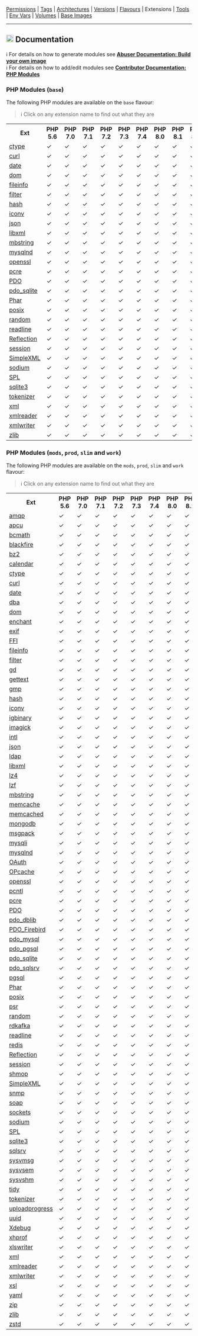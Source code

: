 [Permissions](syncronize-file-permissions.md) |
[Tags](docker-tags.md) |
[Architectures](supported-architectures.md) |
[Versions](php-versions.md) |
[Flavours](flavours.md) |
Extensions |
[Tools](available-tools.md) |
[Env Vars](docker-env-variables.md) |
[Volumes](docker-volumes.md) |
[Base Images](base-images.md)

---

<h2><img name="Documentation" title="Documentation" width="20" src="https://github.com/devilbox/artwork/raw/master/submissions_logo/cytopia/01/png/logo_64_trans.png"> Documentation</h2>


:information_source: For details on how to generate modules see **[Abuser Documentation: Build your own image](../doc/abuser/README.md)**<br/>
:information_source: For details on how to add/edit modules see **[Contributor Documentation: PHP Modules](../php_modules/README.md)**


### PHP Modules (`base`)

The following PHP modules are available on the `base` flavour:

> :information_source: Click on any extension name to find out what they are

<table>
 <tr>
   <th>Ext</th>
   <th>PHP 5.6</th>
   <th>PHP 7.0</th>
   <th>PHP 7.1</th>
   <th>PHP 7.2</th>
   <th>PHP 7.3</th>
   <th>PHP 7.4</th>
   <th>PHP 8.0</th>
   <th>PHP 8.1</th>
   <th>PHP 8.2</th>
   <th>PHP 8.3</th>
   <th>PHP 8.4</th>
 </tr>
 <tr>
  <td><a href="../php_modules/ctype">ctype</a></td>
  <td class="ext_base_ctype_5.6">✓</td>
  <td class="ext_base_ctype_7.0">✓</td>
  <td class="ext_base_ctype_7.1">✓</td>
  <td class="ext_base_ctype_7.2">✓</td>
  <td class="ext_base_ctype_7.3">✓</td>
  <td class="ext_base_ctype_7.4">✓</td>
  <td class="ext_base_ctype_8.0">✓</td>
  <td class="ext_base_ctype_8.1">✓</td>
  <td class="ext_base_ctype_8.2">✓</td>
  <td class="ext_base_ctype_8.3">✓</td>
  <td class="ext_base_ctype_8.4">✓</td>
 </tr>
 <tr>
  <td><a href="../php_modules/curl">curl</a></td>
  <td class="ext_base_curl_5.6">✓</td>
  <td class="ext_base_curl_7.0">✓</td>
  <td class="ext_base_curl_7.1">✓</td>
  <td class="ext_base_curl_7.2">✓</td>
  <td class="ext_base_curl_7.3">✓</td>
  <td class="ext_base_curl_7.4">✓</td>
  <td class="ext_base_curl_8.0">✓</td>
  <td class="ext_base_curl_8.1">✓</td>
  <td class="ext_base_curl_8.2">✓</td>
  <td class="ext_base_curl_8.3">✓</td>
  <td class="ext_base_curl_8.4">✓</td>
 </tr>
 <tr>
  <td><a href="../php_modules/date">date</a></td>
  <td class="ext_base_date_5.6">✓</td>
  <td class="ext_base_date_7.0">✓</td>
  <td class="ext_base_date_7.1">✓</td>
  <td class="ext_base_date_7.2">✓</td>
  <td class="ext_base_date_7.3">✓</td>
  <td class="ext_base_date_7.4">✓</td>
  <td class="ext_base_date_8.0">✓</td>
  <td class="ext_base_date_8.1">✓</td>
  <td class="ext_base_date_8.2">✓</td>
  <td class="ext_base_date_8.3">✓</td>
  <td class="ext_base_date_8.4">✓</td>
 </tr>
 <tr>
  <td><a href="../php_modules/dom">dom</a></td>
  <td class="ext_base_dom_5.6">✓</td>
  <td class="ext_base_dom_7.0">✓</td>
  <td class="ext_base_dom_7.1">✓</td>
  <td class="ext_base_dom_7.2">✓</td>
  <td class="ext_base_dom_7.3">✓</td>
  <td class="ext_base_dom_7.4">✓</td>
  <td class="ext_base_dom_8.0">✓</td>
  <td class="ext_base_dom_8.1">✓</td>
  <td class="ext_base_dom_8.2">✓</td>
  <td class="ext_base_dom_8.3">✓</td>
  <td class="ext_base_dom_8.4">✓</td>
 </tr>
 <tr>
  <td><a href="../php_modules/fileinfo">fileinfo</a></td>
  <td class="ext_base_fileinfo_5.6">✓</td>
  <td class="ext_base_fileinfo_7.0">✓</td>
  <td class="ext_base_fileinfo_7.1">✓</td>
  <td class="ext_base_fileinfo_7.2">✓</td>
  <td class="ext_base_fileinfo_7.3">✓</td>
  <td class="ext_base_fileinfo_7.4">✓</td>
  <td class="ext_base_fileinfo_8.0">✓</td>
  <td class="ext_base_fileinfo_8.1">✓</td>
  <td class="ext_base_fileinfo_8.2">✓</td>
  <td class="ext_base_fileinfo_8.3">✓</td>
  <td class="ext_base_fileinfo_8.4">✓</td>
 </tr>
 <tr>
  <td><a href="../php_modules/filter">filter</a></td>
  <td class="ext_base_filter_5.6">✓</td>
  <td class="ext_base_filter_7.0">✓</td>
  <td class="ext_base_filter_7.1">✓</td>
  <td class="ext_base_filter_7.2">✓</td>
  <td class="ext_base_filter_7.3">✓</td>
  <td class="ext_base_filter_7.4">✓</td>
  <td class="ext_base_filter_8.0">✓</td>
  <td class="ext_base_filter_8.1">✓</td>
  <td class="ext_base_filter_8.2">✓</td>
  <td class="ext_base_filter_8.3">✓</td>
  <td class="ext_base_filter_8.4">✓</td>
 </tr>
 <tr>
  <td><a href="../php_modules/hash">hash</a></td>
  <td class="ext_base_hash_5.6">✓</td>
  <td class="ext_base_hash_7.0">✓</td>
  <td class="ext_base_hash_7.1">✓</td>
  <td class="ext_base_hash_7.2">✓</td>
  <td class="ext_base_hash_7.3">✓</td>
  <td class="ext_base_hash_7.4">✓</td>
  <td class="ext_base_hash_8.0">✓</td>
  <td class="ext_base_hash_8.1">✓</td>
  <td class="ext_base_hash_8.2">✓</td>
  <td class="ext_base_hash_8.3">✓</td>
  <td class="ext_base_hash_8.4">✓</td>
 </tr>
 <tr>
  <td><a href="../php_modules/iconv">iconv</a></td>
  <td class="ext_base_iconv_5.6">✓</td>
  <td class="ext_base_iconv_7.0">✓</td>
  <td class="ext_base_iconv_7.1">✓</td>
  <td class="ext_base_iconv_7.2">✓</td>
  <td class="ext_base_iconv_7.3">✓</td>
  <td class="ext_base_iconv_7.4">✓</td>
  <td class="ext_base_iconv_8.0">✓</td>
  <td class="ext_base_iconv_8.1">✓</td>
  <td class="ext_base_iconv_8.2">✓</td>
  <td class="ext_base_iconv_8.3">✓</td>
  <td class="ext_base_iconv_8.4">✓</td>
 </tr>
 <tr>
  <td><a href="../php_modules/json">json</a></td>
  <td class="ext_base_json_5.6">✓</td>
  <td class="ext_base_json_7.0">✓</td>
  <td class="ext_base_json_7.1">✓</td>
  <td class="ext_base_json_7.2">✓</td>
  <td class="ext_base_json_7.3">✓</td>
  <td class="ext_base_json_7.4">✓</td>
  <td class="ext_base_json_8.0">✓</td>
  <td class="ext_base_json_8.1">✓</td>
  <td class="ext_base_json_8.2">✓</td>
  <td class="ext_base_json_8.3">✓</td>
  <td class="ext_base_json_8.4">✓</td>
 </tr>
 <tr>
  <td><a href="../php_modules/libxml">libxml</a></td>
  <td class="ext_base_libxml_5.6">✓</td>
  <td class="ext_base_libxml_7.0">✓</td>
  <td class="ext_base_libxml_7.1">✓</td>
  <td class="ext_base_libxml_7.2">✓</td>
  <td class="ext_base_libxml_7.3">✓</td>
  <td class="ext_base_libxml_7.4">✓</td>
  <td class="ext_base_libxml_8.0">✓</td>
  <td class="ext_base_libxml_8.1">✓</td>
  <td class="ext_base_libxml_8.2">✓</td>
  <td class="ext_base_libxml_8.3">✓</td>
  <td class="ext_base_libxml_8.4">✓</td>
 </tr>
 <tr>
  <td><a href="../php_modules/mbstring">mbstring</a></td>
  <td class="ext_base_mbstring_5.6">✓</td>
  <td class="ext_base_mbstring_7.0">✓</td>
  <td class="ext_base_mbstring_7.1">✓</td>
  <td class="ext_base_mbstring_7.2">✓</td>
  <td class="ext_base_mbstring_7.3">✓</td>
  <td class="ext_base_mbstring_7.4">✓</td>
  <td class="ext_base_mbstring_8.0">✓</td>
  <td class="ext_base_mbstring_8.1">✓</td>
  <td class="ext_base_mbstring_8.2">✓</td>
  <td class="ext_base_mbstring_8.3">✓</td>
  <td class="ext_base_mbstring_8.4">✓</td>
 </tr>
 <tr>
  <td><a href="../php_modules/mysqlnd">mysqlnd</a></td>
  <td class="ext_base_mysqlnd_5.6">✓</td>
  <td class="ext_base_mysqlnd_7.0">✓</td>
  <td class="ext_base_mysqlnd_7.1">✓</td>
  <td class="ext_base_mysqlnd_7.2">✓</td>
  <td class="ext_base_mysqlnd_7.3">✓</td>
  <td class="ext_base_mysqlnd_7.4">✓</td>
  <td class="ext_base_mysqlnd_8.0">✓</td>
  <td class="ext_base_mysqlnd_8.1">✓</td>
  <td class="ext_base_mysqlnd_8.2">✓</td>
  <td class="ext_base_mysqlnd_8.3">✓</td>
  <td class="ext_base_mysqlnd_8.4">✓</td>
 </tr>
 <tr>
  <td><a href="../php_modules/openssl">openssl</a></td>
  <td class="ext_base_openssl_5.6">✓</td>
  <td class="ext_base_openssl_7.0">✓</td>
  <td class="ext_base_openssl_7.1">✓</td>
  <td class="ext_base_openssl_7.2">✓</td>
  <td class="ext_base_openssl_7.3">✓</td>
  <td class="ext_base_openssl_7.4">✓</td>
  <td class="ext_base_openssl_8.0">✓</td>
  <td class="ext_base_openssl_8.1">✓</td>
  <td class="ext_base_openssl_8.2">✓</td>
  <td class="ext_base_openssl_8.3">✓</td>
  <td class="ext_base_openssl_8.4">✓</td>
 </tr>
 <tr>
  <td><a href="../php_modules/pcre">pcre</a></td>
  <td class="ext_base_pcre_5.6">✓</td>
  <td class="ext_base_pcre_7.0">✓</td>
  <td class="ext_base_pcre_7.1">✓</td>
  <td class="ext_base_pcre_7.2">✓</td>
  <td class="ext_base_pcre_7.3">✓</td>
  <td class="ext_base_pcre_7.4">✓</td>
  <td class="ext_base_pcre_8.0">✓</td>
  <td class="ext_base_pcre_8.1">✓</td>
  <td class="ext_base_pcre_8.2">✓</td>
  <td class="ext_base_pcre_8.3">✓</td>
  <td class="ext_base_pcre_8.4">✓</td>
 </tr>
 <tr>
  <td><a href="../php_modules/pdo">PDO</a></td>
  <td class="ext_base_pdo_5.6">✓</td>
  <td class="ext_base_pdo_7.0">✓</td>
  <td class="ext_base_pdo_7.1">✓</td>
  <td class="ext_base_pdo_7.2">✓</td>
  <td class="ext_base_pdo_7.3">✓</td>
  <td class="ext_base_pdo_7.4">✓</td>
  <td class="ext_base_pdo_8.0">✓</td>
  <td class="ext_base_pdo_8.1">✓</td>
  <td class="ext_base_pdo_8.2">✓</td>
  <td class="ext_base_pdo_8.3">✓</td>
  <td class="ext_base_pdo_8.4">✓</td>
 </tr>
 <tr>
  <td><a href="../php_modules/pdo_sqlite">pdo_sqlite</a></td>
  <td class="ext_base_pdo_sqlite_5.6">✓</td>
  <td class="ext_base_pdo_sqlite_7.0">✓</td>
  <td class="ext_base_pdo_sqlite_7.1">✓</td>
  <td class="ext_base_pdo_sqlite_7.2">✓</td>
  <td class="ext_base_pdo_sqlite_7.3">✓</td>
  <td class="ext_base_pdo_sqlite_7.4">✓</td>
  <td class="ext_base_pdo_sqlite_8.0">✓</td>
  <td class="ext_base_pdo_sqlite_8.1">✓</td>
  <td class="ext_base_pdo_sqlite_8.2">✓</td>
  <td class="ext_base_pdo_sqlite_8.3">✓</td>
  <td class="ext_base_pdo_sqlite_8.4">✓</td>
 </tr>
 <tr>
  <td><a href="../php_modules/phar">Phar</a></td>
  <td class="ext_base_phar_5.6">✓</td>
  <td class="ext_base_phar_7.0">✓</td>
  <td class="ext_base_phar_7.1">✓</td>
  <td class="ext_base_phar_7.2">✓</td>
  <td class="ext_base_phar_7.3">✓</td>
  <td class="ext_base_phar_7.4">✓</td>
  <td class="ext_base_phar_8.0">✓</td>
  <td class="ext_base_phar_8.1">✓</td>
  <td class="ext_base_phar_8.2">✓</td>
  <td class="ext_base_phar_8.3">✓</td>
  <td class="ext_base_phar_8.4">✓</td>
 </tr>
 <tr>
  <td><a href="../php_modules/posix">posix</a></td>
  <td class="ext_base_posix_5.6">✓</td>
  <td class="ext_base_posix_7.0">✓</td>
  <td class="ext_base_posix_7.1">✓</td>
  <td class="ext_base_posix_7.2">✓</td>
  <td class="ext_base_posix_7.3">✓</td>
  <td class="ext_base_posix_7.4">✓</td>
  <td class="ext_base_posix_8.0">✓</td>
  <td class="ext_base_posix_8.1">✓</td>
  <td class="ext_base_posix_8.2">✓</td>
  <td class="ext_base_posix_8.3">✓</td>
  <td class="ext_base_posix_8.4">✓</td>
 </tr>
 <tr>
  <td><a href="../php_modules/random">random</a></td>
  <td class="ext_base_random_5.6">✓</td>
  <td class="ext_base_random_7.0">✓</td>
  <td class="ext_base_random_7.1">✓</td>
  <td class="ext_base_random_7.2">✓</td>
  <td class="ext_base_random_7.3">✓</td>
  <td class="ext_base_random_7.4">✓</td>
  <td class="ext_base_random_8.0">✓</td>
  <td class="ext_base_random_8.1">✓</td>
  <td class="ext_base_random_8.2">✓</td>
  <td class="ext_base_random_8.3">✓</td>
  <td class="ext_base_random_8.4">✓</td>
 </tr>
 <tr>
  <td><a href="../php_modules/readline">readline</a></td>
  <td class="ext_base_readline_5.6">✓</td>
  <td class="ext_base_readline_7.0">✓</td>
  <td class="ext_base_readline_7.1">✓</td>
  <td class="ext_base_readline_7.2">✓</td>
  <td class="ext_base_readline_7.3">✓</td>
  <td class="ext_base_readline_7.4">✓</td>
  <td class="ext_base_readline_8.0">✓</td>
  <td class="ext_base_readline_8.1">✓</td>
  <td class="ext_base_readline_8.2">✓</td>
  <td class="ext_base_readline_8.3">✓</td>
  <td class="ext_base_readline_8.4">✓</td>
 </tr>
 <tr>
  <td><a href="../php_modules/reflection">Reflection</a></td>
  <td class="ext_base_reflection_5.6">✓</td>
  <td class="ext_base_reflection_7.0">✓</td>
  <td class="ext_base_reflection_7.1">✓</td>
  <td class="ext_base_reflection_7.2">✓</td>
  <td class="ext_base_reflection_7.3">✓</td>
  <td class="ext_base_reflection_7.4">✓</td>
  <td class="ext_base_reflection_8.0">✓</td>
  <td class="ext_base_reflection_8.1">✓</td>
  <td class="ext_base_reflection_8.2">✓</td>
  <td class="ext_base_reflection_8.3">✓</td>
  <td class="ext_base_reflection_8.4">✓</td>
 </tr>
 <tr>
  <td><a href="../php_modules/session">session</a></td>
  <td class="ext_base_session_5.6">✓</td>
  <td class="ext_base_session_7.0">✓</td>
  <td class="ext_base_session_7.1">✓</td>
  <td class="ext_base_session_7.2">✓</td>
  <td class="ext_base_session_7.3">✓</td>
  <td class="ext_base_session_7.4">✓</td>
  <td class="ext_base_session_8.0">✓</td>
  <td class="ext_base_session_8.1">✓</td>
  <td class="ext_base_session_8.2">✓</td>
  <td class="ext_base_session_8.3">✓</td>
  <td class="ext_base_session_8.4">✓</td>
 </tr>
 <tr>
  <td><a href="../php_modules/simplexml">SimpleXML</a></td>
  <td class="ext_base_simplexml_5.6">✓</td>
  <td class="ext_base_simplexml_7.0">✓</td>
  <td class="ext_base_simplexml_7.1">✓</td>
  <td class="ext_base_simplexml_7.2">✓</td>
  <td class="ext_base_simplexml_7.3">✓</td>
  <td class="ext_base_simplexml_7.4">✓</td>
  <td class="ext_base_simplexml_8.0">✓</td>
  <td class="ext_base_simplexml_8.1">✓</td>
  <td class="ext_base_simplexml_8.2">✓</td>
  <td class="ext_base_simplexml_8.3">✓</td>
  <td class="ext_base_simplexml_8.4">✓</td>
 </tr>
 <tr>
  <td><a href="../php_modules/sodium">sodium</a></td>
  <td class="ext_base_sodium_5.6">✓</td>
  <td class="ext_base_sodium_7.0">✓</td>
  <td class="ext_base_sodium_7.1">✓</td>
  <td class="ext_base_sodium_7.2">✓</td>
  <td class="ext_base_sodium_7.3">✓</td>
  <td class="ext_base_sodium_7.4">✓</td>
  <td class="ext_base_sodium_8.0">✓</td>
  <td class="ext_base_sodium_8.1">✓</td>
  <td class="ext_base_sodium_8.2">✓</td>
  <td class="ext_base_sodium_8.3">✓</td>
  <td class="ext_base_sodium_8.4">✓</td>
 </tr>
 <tr>
  <td><a href="../php_modules/spl">SPL</a></td>
  <td class="ext_base_spl_5.6">✓</td>
  <td class="ext_base_spl_7.0">✓</td>
  <td class="ext_base_spl_7.1">✓</td>
  <td class="ext_base_spl_7.2">✓</td>
  <td class="ext_base_spl_7.3">✓</td>
  <td class="ext_base_spl_7.4">✓</td>
  <td class="ext_base_spl_8.0">✓</td>
  <td class="ext_base_spl_8.1">✓</td>
  <td class="ext_base_spl_8.2">✓</td>
  <td class="ext_base_spl_8.3">✓</td>
  <td class="ext_base_spl_8.4">✓</td>
 </tr>
 <tr>
  <td><a href="../php_modules/sqlite3">sqlite3</a></td>
  <td class="ext_base_sqlite3_5.6">✓</td>
  <td class="ext_base_sqlite3_7.0">✓</td>
  <td class="ext_base_sqlite3_7.1">✓</td>
  <td class="ext_base_sqlite3_7.2">✓</td>
  <td class="ext_base_sqlite3_7.3">✓</td>
  <td class="ext_base_sqlite3_7.4">✓</td>
  <td class="ext_base_sqlite3_8.0">✓</td>
  <td class="ext_base_sqlite3_8.1">✓</td>
  <td class="ext_base_sqlite3_8.2">✓</td>
  <td class="ext_base_sqlite3_8.3">✓</td>
  <td class="ext_base_sqlite3_8.4">✓</td>
 </tr>
 <tr>
  <td><a href="../php_modules/tokenizer">tokenizer</a></td>
  <td class="ext_base_tokenizer_5.6">✓</td>
  <td class="ext_base_tokenizer_7.0">✓</td>
  <td class="ext_base_tokenizer_7.1">✓</td>
  <td class="ext_base_tokenizer_7.2">✓</td>
  <td class="ext_base_tokenizer_7.3">✓</td>
  <td class="ext_base_tokenizer_7.4">✓</td>
  <td class="ext_base_tokenizer_8.0">✓</td>
  <td class="ext_base_tokenizer_8.1">✓</td>
  <td class="ext_base_tokenizer_8.2">✓</td>
  <td class="ext_base_tokenizer_8.3">✓</td>
  <td class="ext_base_tokenizer_8.4">✓</td>
 </tr>
 <tr>
  <td><a href="../php_modules/xml">xml</a></td>
  <td class="ext_base_xml_5.6">✓</td>
  <td class="ext_base_xml_7.0">✓</td>
  <td class="ext_base_xml_7.1">✓</td>
  <td class="ext_base_xml_7.2">✓</td>
  <td class="ext_base_xml_7.3">✓</td>
  <td class="ext_base_xml_7.4">✓</td>
  <td class="ext_base_xml_8.0">✓</td>
  <td class="ext_base_xml_8.1">✓</td>
  <td class="ext_base_xml_8.2">✓</td>
  <td class="ext_base_xml_8.3">✓</td>
  <td class="ext_base_xml_8.4">✓</td>
 </tr>
 <tr>
  <td><a href="../php_modules/xmlreader">xmlreader</a></td>
  <td class="ext_base_xmlreader_5.6">✓</td>
  <td class="ext_base_xmlreader_7.0">✓</td>
  <td class="ext_base_xmlreader_7.1">✓</td>
  <td class="ext_base_xmlreader_7.2">✓</td>
  <td class="ext_base_xmlreader_7.3">✓</td>
  <td class="ext_base_xmlreader_7.4">✓</td>
  <td class="ext_base_xmlreader_8.0">✓</td>
  <td class="ext_base_xmlreader_8.1">✓</td>
  <td class="ext_base_xmlreader_8.2">✓</td>
  <td class="ext_base_xmlreader_8.3">✓</td>
  <td class="ext_base_xmlreader_8.4">✓</td>
 </tr>
 <tr>
  <td><a href="../php_modules/xmlwriter">xmlwriter</a></td>
  <td class="ext_base_xmlwriter_5.6">✓</td>
  <td class="ext_base_xmlwriter_7.0">✓</td>
  <td class="ext_base_xmlwriter_7.1">✓</td>
  <td class="ext_base_xmlwriter_7.2">✓</td>
  <td class="ext_base_xmlwriter_7.3">✓</td>
  <td class="ext_base_xmlwriter_7.4">✓</td>
  <td class="ext_base_xmlwriter_8.0">✓</td>
  <td class="ext_base_xmlwriter_8.1">✓</td>
  <td class="ext_base_xmlwriter_8.2">✓</td>
  <td class="ext_base_xmlwriter_8.3">✓</td>
  <td class="ext_base_xmlwriter_8.4">✓</td>
 </tr>
 <tr>
  <td><a href="../php_modules/zlib">zlib</a></td>
  <td class="ext_base_zlib_5.6">✓</td>
  <td class="ext_base_zlib_7.0">✓</td>
  <td class="ext_base_zlib_7.1">✓</td>
  <td class="ext_base_zlib_7.2">✓</td>
  <td class="ext_base_zlib_7.3">✓</td>
  <td class="ext_base_zlib_7.4">✓</td>
  <td class="ext_base_zlib_8.0">✓</td>
  <td class="ext_base_zlib_8.1">✓</td>
  <td class="ext_base_zlib_8.2">✓</td>
  <td class="ext_base_zlib_8.3">✓</td>
  <td class="ext_base_zlib_8.4">✓</td>
 </tr>
</table>




### PHP Modules (`mods`, `prod`, `slim` and `work`)

The following PHP modules are available on the `mods`, `prod`, `slim` and `work` flavour:

> :information_source: Click on any extension name to find out what they are

<table>
 <tr>
   <th>Ext</th>
   <th>PHP 5.6</th>
   <th>PHP 7.0</th>
   <th>PHP 7.1</th>
   <th>PHP 7.2</th>
   <th>PHP 7.3</th>
   <th>PHP 7.4</th>
   <th>PHP 8.0</th>
   <th>PHP 8.1</th>
   <th>PHP 8.2</th>
   <th>PHP 8.3</th>
   <th>PHP 8.4</th>
 </tr>
 <tr>
  <td><a href="../php_modules/amqp">amqp</a></td>
  <td class="ext_mods_amqp_5.6">✓</td>
  <td class="ext_mods_amqp_7.0">✓</td>
  <td class="ext_mods_amqp_7.1">✓</td>
  <td class="ext_mods_amqp_7.2">✓</td>
  <td class="ext_mods_amqp_7.3">✓</td>
  <td class="ext_mods_amqp_7.4">✓</td>
  <td class="ext_mods_amqp_8.0">✓</td>
  <td class="ext_mods_amqp_8.1">✓</td>
  <td class="ext_mods_amqp_8.2">✓</td>
  <td class="ext_mods_amqp_8.3">✓</td>
  <td class="ext_mods_amqp_8.4">✓</td>
 </tr>
 <tr>
  <td><a href="../php_modules/apcu">apcu</a></td>
  <td class="ext_mods_apcu_5.6">✓</td>
  <td class="ext_mods_apcu_7.0">✓</td>
  <td class="ext_mods_apcu_7.1">✓</td>
  <td class="ext_mods_apcu_7.2">✓</td>
  <td class="ext_mods_apcu_7.3">✓</td>
  <td class="ext_mods_apcu_7.4">✓</td>
  <td class="ext_mods_apcu_8.0">✓</td>
  <td class="ext_mods_apcu_8.1">✓</td>
  <td class="ext_mods_apcu_8.2">✓</td>
  <td class="ext_mods_apcu_8.3">✓</td>
  <td class="ext_mods_apcu_8.4">✓</td>
 </tr>
 <tr>
  <td><a href="../php_modules/bcmath">bcmath</a></td>
  <td class="ext_mods_bcmath_5.6">✓</td>
  <td class="ext_mods_bcmath_7.0">✓</td>
  <td class="ext_mods_bcmath_7.1">✓</td>
  <td class="ext_mods_bcmath_7.2">✓</td>
  <td class="ext_mods_bcmath_7.3">✓</td>
  <td class="ext_mods_bcmath_7.4">✓</td>
  <td class="ext_mods_bcmath_8.0">✓</td>
  <td class="ext_mods_bcmath_8.1">✓</td>
  <td class="ext_mods_bcmath_8.2">✓</td>
  <td class="ext_mods_bcmath_8.3">✓</td>
  <td class="ext_mods_bcmath_8.4">✓</td>
 </tr>
 <tr>
  <td><a href="../php_modules/blackfire">blackfire</a></td>
  <td class="ext_mods_blackfire_5.6">✓</td>
  <td class="ext_mods_blackfire_7.0">✓</td>
  <td class="ext_mods_blackfire_7.1">✓</td>
  <td class="ext_mods_blackfire_7.2">✓</td>
  <td class="ext_mods_blackfire_7.3">✓</td>
  <td class="ext_mods_blackfire_7.4">✓</td>
  <td class="ext_mods_blackfire_8.0">✓</td>
  <td class="ext_mods_blackfire_8.1">✓</td>
  <td class="ext_mods_blackfire_8.2">✓</td>
  <td class="ext_mods_blackfire_8.3">✓</td>
  <td class="ext_mods_blackfire_8.4">✓</td>
 </tr>
 <tr>
  <td><a href="../php_modules/bz2">bz2</a></td>
  <td class="ext_mods_bz2_5.6">✓</td>
  <td class="ext_mods_bz2_7.0">✓</td>
  <td class="ext_mods_bz2_7.1">✓</td>
  <td class="ext_mods_bz2_7.2">✓</td>
  <td class="ext_mods_bz2_7.3">✓</td>
  <td class="ext_mods_bz2_7.4">✓</td>
  <td class="ext_mods_bz2_8.0">✓</td>
  <td class="ext_mods_bz2_8.1">✓</td>
  <td class="ext_mods_bz2_8.2">✓</td>
  <td class="ext_mods_bz2_8.3">✓</td>
  <td class="ext_mods_bz2_8.4">✓</td>
 </tr>
 <tr>
  <td><a href="../php_modules/calendar">calendar</a></td>
  <td class="ext_mods_calendar_5.6">✓</td>
  <td class="ext_mods_calendar_7.0">✓</td>
  <td class="ext_mods_calendar_7.1">✓</td>
  <td class="ext_mods_calendar_7.2">✓</td>
  <td class="ext_mods_calendar_7.3">✓</td>
  <td class="ext_mods_calendar_7.4">✓</td>
  <td class="ext_mods_calendar_8.0">✓</td>
  <td class="ext_mods_calendar_8.1">✓</td>
  <td class="ext_mods_calendar_8.2">✓</td>
  <td class="ext_mods_calendar_8.3">✓</td>
  <td class="ext_mods_calendar_8.4">✓</td>
 </tr>
 <tr>
  <td><a href="../php_modules/ctype">ctype</a></td>
  <td class="ext_mods_ctype_5.6">✓</td>
  <td class="ext_mods_ctype_7.0">✓</td>
  <td class="ext_mods_ctype_7.1">✓</td>
  <td class="ext_mods_ctype_7.2">✓</td>
  <td class="ext_mods_ctype_7.3">✓</td>
  <td class="ext_mods_ctype_7.4">✓</td>
  <td class="ext_mods_ctype_8.0">✓</td>
  <td class="ext_mods_ctype_8.1">✓</td>
  <td class="ext_mods_ctype_8.2">✓</td>
  <td class="ext_mods_ctype_8.3">✓</td>
  <td class="ext_mods_ctype_8.4">✓</td>
 </tr>
 <tr>
  <td><a href="../php_modules/curl">curl</a></td>
  <td class="ext_mods_curl_5.6">✓</td>
  <td class="ext_mods_curl_7.0">✓</td>
  <td class="ext_mods_curl_7.1">✓</td>
  <td class="ext_mods_curl_7.2">✓</td>
  <td class="ext_mods_curl_7.3">✓</td>
  <td class="ext_mods_curl_7.4">✓</td>
  <td class="ext_mods_curl_8.0">✓</td>
  <td class="ext_mods_curl_8.1">✓</td>
  <td class="ext_mods_curl_8.2">✓</td>
  <td class="ext_mods_curl_8.3">✓</td>
  <td class="ext_mods_curl_8.4">✓</td>
 </tr>
 <tr>
  <td><a href="../php_modules/date">date</a></td>
  <td class="ext_mods_date_5.6">✓</td>
  <td class="ext_mods_date_7.0">✓</td>
  <td class="ext_mods_date_7.1">✓</td>
  <td class="ext_mods_date_7.2">✓</td>
  <td class="ext_mods_date_7.3">✓</td>
  <td class="ext_mods_date_7.4">✓</td>
  <td class="ext_mods_date_8.0">✓</td>
  <td class="ext_mods_date_8.1">✓</td>
  <td class="ext_mods_date_8.2">✓</td>
  <td class="ext_mods_date_8.3">✓</td>
  <td class="ext_mods_date_8.4">✓</td>
 </tr>
 <tr>
  <td><a href="../php_modules/dba">dba</a></td>
  <td class="ext_mods_dba_5.6">✓</td>
  <td class="ext_mods_dba_7.0">✓</td>
  <td class="ext_mods_dba_7.1">✓</td>
  <td class="ext_mods_dba_7.2">✓</td>
  <td class="ext_mods_dba_7.3">✓</td>
  <td class="ext_mods_dba_7.4">✓</td>
  <td class="ext_mods_dba_8.0">✓</td>
  <td class="ext_mods_dba_8.1">✓</td>
  <td class="ext_mods_dba_8.2">✓</td>
  <td class="ext_mods_dba_8.3">✓</td>
  <td class="ext_mods_dba_8.4">✓</td>
 </tr>
 <tr>
  <td><a href="../php_modules/dom">dom</a></td>
  <td class="ext_mods_dom_5.6">✓</td>
  <td class="ext_mods_dom_7.0">✓</td>
  <td class="ext_mods_dom_7.1">✓</td>
  <td class="ext_mods_dom_7.2">✓</td>
  <td class="ext_mods_dom_7.3">✓</td>
  <td class="ext_mods_dom_7.4">✓</td>
  <td class="ext_mods_dom_8.0">✓</td>
  <td class="ext_mods_dom_8.1">✓</td>
  <td class="ext_mods_dom_8.2">✓</td>
  <td class="ext_mods_dom_8.3">✓</td>
  <td class="ext_mods_dom_8.4">✓</td>
 </tr>
 <tr>
  <td><a href="../php_modules/enchant">enchant</a></td>
  <td class="ext_mods_enchant_5.6">✓</td>
  <td class="ext_mods_enchant_7.0">✓</td>
  <td class="ext_mods_enchant_7.1">✓</td>
  <td class="ext_mods_enchant_7.2">✓</td>
  <td class="ext_mods_enchant_7.3">✓</td>
  <td class="ext_mods_enchant_7.4">✓</td>
  <td class="ext_mods_enchant_8.0">✓</td>
  <td class="ext_mods_enchant_8.1">✓</td>
  <td class="ext_mods_enchant_8.2">✓</td>
  <td class="ext_mods_enchant_8.3">✓</td>
  <td class="ext_mods_enchant_8.4">✓</td>
 </tr>
 <tr>
  <td><a href="../php_modules/exif">exif</a></td>
  <td class="ext_mods_exif_5.6">✓</td>
  <td class="ext_mods_exif_7.0">✓</td>
  <td class="ext_mods_exif_7.1">✓</td>
  <td class="ext_mods_exif_7.2">✓</td>
  <td class="ext_mods_exif_7.3">✓</td>
  <td class="ext_mods_exif_7.4">✓</td>
  <td class="ext_mods_exif_8.0">✓</td>
  <td class="ext_mods_exif_8.1">✓</td>
  <td class="ext_mods_exif_8.2">✓</td>
  <td class="ext_mods_exif_8.3">✓</td>
  <td class="ext_mods_exif_8.4">✓</td>
 </tr>
 <tr>
  <td><a href="../php_modules/ffi">FFI</a></td>
  <td class="ext_mods_ffi_5.6">✓</td>
  <td class="ext_mods_ffi_7.0">✓</td>
  <td class="ext_mods_ffi_7.1">✓</td>
  <td class="ext_mods_ffi_7.2">✓</td>
  <td class="ext_mods_ffi_7.3">✓</td>
  <td class="ext_mods_ffi_7.4">✓</td>
  <td class="ext_mods_ffi_8.0">✓</td>
  <td class="ext_mods_ffi_8.1">✓</td>
  <td class="ext_mods_ffi_8.2">✓</td>
  <td class="ext_mods_ffi_8.3">✓</td>
  <td class="ext_mods_ffi_8.4">✓</td>
 </tr>
 <tr>
  <td><a href="../php_modules/fileinfo">fileinfo</a></td>
  <td class="ext_mods_fileinfo_5.6">✓</td>
  <td class="ext_mods_fileinfo_7.0">✓</td>
  <td class="ext_mods_fileinfo_7.1">✓</td>
  <td class="ext_mods_fileinfo_7.2">✓</td>
  <td class="ext_mods_fileinfo_7.3">✓</td>
  <td class="ext_mods_fileinfo_7.4">✓</td>
  <td class="ext_mods_fileinfo_8.0">✓</td>
  <td class="ext_mods_fileinfo_8.1">✓</td>
  <td class="ext_mods_fileinfo_8.2">✓</td>
  <td class="ext_mods_fileinfo_8.3">✓</td>
  <td class="ext_mods_fileinfo_8.4">✓</td>
 </tr>
 <tr>
  <td><a href="../php_modules/filter">filter</a></td>
  <td class="ext_mods_filter_5.6">✓</td>
  <td class="ext_mods_filter_7.0">✓</td>
  <td class="ext_mods_filter_7.1">✓</td>
  <td class="ext_mods_filter_7.2">✓</td>
  <td class="ext_mods_filter_7.3">✓</td>
  <td class="ext_mods_filter_7.4">✓</td>
  <td class="ext_mods_filter_8.0">✓</td>
  <td class="ext_mods_filter_8.1">✓</td>
  <td class="ext_mods_filter_8.2">✓</td>
  <td class="ext_mods_filter_8.3">✓</td>
  <td class="ext_mods_filter_8.4">✓</td>
 </tr>
 <tr>
  <td><a href="../php_modules/gd">gd</a></td>
  <td class="ext_mods_gd_5.6">✓</td>
  <td class="ext_mods_gd_7.0">✓</td>
  <td class="ext_mods_gd_7.1">✓</td>
  <td class="ext_mods_gd_7.2">✓</td>
  <td class="ext_mods_gd_7.3">✓</td>
  <td class="ext_mods_gd_7.4">✓</td>
  <td class="ext_mods_gd_8.0">✓</td>
  <td class="ext_mods_gd_8.1">✓</td>
  <td class="ext_mods_gd_8.2">✓</td>
  <td class="ext_mods_gd_8.3">✓</td>
  <td class="ext_mods_gd_8.4">✓</td>
 </tr>
 <tr>
  <td><a href="../php_modules/gettext">gettext</a></td>
  <td class="ext_mods_gettext_5.6">✓</td>
  <td class="ext_mods_gettext_7.0">✓</td>
  <td class="ext_mods_gettext_7.1">✓</td>
  <td class="ext_mods_gettext_7.2">✓</td>
  <td class="ext_mods_gettext_7.3">✓</td>
  <td class="ext_mods_gettext_7.4">✓</td>
  <td class="ext_mods_gettext_8.0">✓</td>
  <td class="ext_mods_gettext_8.1">✓</td>
  <td class="ext_mods_gettext_8.2">✓</td>
  <td class="ext_mods_gettext_8.3">✓</td>
  <td class="ext_mods_gettext_8.4">✓</td>
 </tr>
 <tr>
  <td><a href="../php_modules/gmp">gmp</a></td>
  <td class="ext_mods_gmp_5.6">✓</td>
  <td class="ext_mods_gmp_7.0">✓</td>
  <td class="ext_mods_gmp_7.1">✓</td>
  <td class="ext_mods_gmp_7.2">✓</td>
  <td class="ext_mods_gmp_7.3">✓</td>
  <td class="ext_mods_gmp_7.4">✓</td>
  <td class="ext_mods_gmp_8.0">✓</td>
  <td class="ext_mods_gmp_8.1">✓</td>
  <td class="ext_mods_gmp_8.2">✓</td>
  <td class="ext_mods_gmp_8.3">✓</td>
  <td class="ext_mods_gmp_8.4">✓</td>
 </tr>
 <tr>
  <td><a href="../php_modules/hash">hash</a></td>
  <td class="ext_mods_hash_5.6">✓</td>
  <td class="ext_mods_hash_7.0">✓</td>
  <td class="ext_mods_hash_7.1">✓</td>
  <td class="ext_mods_hash_7.2">✓</td>
  <td class="ext_mods_hash_7.3">✓</td>
  <td class="ext_mods_hash_7.4">✓</td>
  <td class="ext_mods_hash_8.0">✓</td>
  <td class="ext_mods_hash_8.1">✓</td>
  <td class="ext_mods_hash_8.2">✓</td>
  <td class="ext_mods_hash_8.3">✓</td>
  <td class="ext_mods_hash_8.4">✓</td>
 </tr>
 <tr>
  <td><a href="../php_modules/iconv">iconv</a></td>
  <td class="ext_mods_iconv_5.6">✓</td>
  <td class="ext_mods_iconv_7.0">✓</td>
  <td class="ext_mods_iconv_7.1">✓</td>
  <td class="ext_mods_iconv_7.2">✓</td>
  <td class="ext_mods_iconv_7.3">✓</td>
  <td class="ext_mods_iconv_7.4">✓</td>
  <td class="ext_mods_iconv_8.0">✓</td>
  <td class="ext_mods_iconv_8.1">✓</td>
  <td class="ext_mods_iconv_8.2">✓</td>
  <td class="ext_mods_iconv_8.3">✓</td>
  <td class="ext_mods_iconv_8.4">✓</td>
 </tr>
 <tr>
  <td><a href="../php_modules/igbinary">igbinary</a></td>
  <td class="ext_mods_igbinary_5.6">✓</td>
  <td class="ext_mods_igbinary_7.0">✓</td>
  <td class="ext_mods_igbinary_7.1">✓</td>
  <td class="ext_mods_igbinary_7.2">✓</td>
  <td class="ext_mods_igbinary_7.3">✓</td>
  <td class="ext_mods_igbinary_7.4">✓</td>
  <td class="ext_mods_igbinary_8.0">✓</td>
  <td class="ext_mods_igbinary_8.1">✓</td>
  <td class="ext_mods_igbinary_8.2">✓</td>
  <td class="ext_mods_igbinary_8.3">✓</td>
  <td class="ext_mods_igbinary_8.4">✓</td>
 </tr>
 <tr>
  <td><a href="../php_modules/imagick">imagick</a></td>
  <td class="ext_mods_imagick_5.6">✓</td>
  <td class="ext_mods_imagick_7.0">✓</td>
  <td class="ext_mods_imagick_7.1">✓</td>
  <td class="ext_mods_imagick_7.2">✓</td>
  <td class="ext_mods_imagick_7.3">✓</td>
  <td class="ext_mods_imagick_7.4">✓</td>
  <td class="ext_mods_imagick_8.0">✓</td>
  <td class="ext_mods_imagick_8.1">✓</td>
  <td class="ext_mods_imagick_8.2">✓</td>
  <td class="ext_mods_imagick_8.3">✓</td>
  <td class="ext_mods_imagick_8.4">✓</td>
 </tr>
 <tr>
  <td><a href="../php_modules/intl">intl</a></td>
  <td class="ext_mods_intl_5.6">✓</td>
  <td class="ext_mods_intl_7.0">✓</td>
  <td class="ext_mods_intl_7.1">✓</td>
  <td class="ext_mods_intl_7.2">✓</td>
  <td class="ext_mods_intl_7.3">✓</td>
  <td class="ext_mods_intl_7.4">✓</td>
  <td class="ext_mods_intl_8.0">✓</td>
  <td class="ext_mods_intl_8.1">✓</td>
  <td class="ext_mods_intl_8.2">✓</td>
  <td class="ext_mods_intl_8.3">✓</td>
  <td class="ext_mods_intl_8.4">✓</td>
 </tr>
 <tr>
  <td><a href="../php_modules/json">json</a></td>
  <td class="ext_mods_json_5.6">✓</td>
  <td class="ext_mods_json_7.0">✓</td>
  <td class="ext_mods_json_7.1">✓</td>
  <td class="ext_mods_json_7.2">✓</td>
  <td class="ext_mods_json_7.3">✓</td>
  <td class="ext_mods_json_7.4">✓</td>
  <td class="ext_mods_json_8.0">✓</td>
  <td class="ext_mods_json_8.1">✓</td>
  <td class="ext_mods_json_8.2">✓</td>
  <td class="ext_mods_json_8.3">✓</td>
  <td class="ext_mods_json_8.4">✓</td>
 </tr>
 <tr>
  <td><a href="../php_modules/ldap">ldap</a></td>
  <td class="ext_mods_ldap_5.6">✓</td>
  <td class="ext_mods_ldap_7.0">✓</td>
  <td class="ext_mods_ldap_7.1">✓</td>
  <td class="ext_mods_ldap_7.2">✓</td>
  <td class="ext_mods_ldap_7.3">✓</td>
  <td class="ext_mods_ldap_7.4">✓</td>
  <td class="ext_mods_ldap_8.0">✓</td>
  <td class="ext_mods_ldap_8.1">✓</td>
  <td class="ext_mods_ldap_8.2">✓</td>
  <td class="ext_mods_ldap_8.3">✓</td>
  <td class="ext_mods_ldap_8.4">✓</td>
 </tr>
 <tr>
  <td><a href="../php_modules/libxml">libxml</a></td>
  <td class="ext_mods_libxml_5.6">✓</td>
  <td class="ext_mods_libxml_7.0">✓</td>
  <td class="ext_mods_libxml_7.1">✓</td>
  <td class="ext_mods_libxml_7.2">✓</td>
  <td class="ext_mods_libxml_7.3">✓</td>
  <td class="ext_mods_libxml_7.4">✓</td>
  <td class="ext_mods_libxml_8.0">✓</td>
  <td class="ext_mods_libxml_8.1">✓</td>
  <td class="ext_mods_libxml_8.2">✓</td>
  <td class="ext_mods_libxml_8.3">✓</td>
  <td class="ext_mods_libxml_8.4">✓</td>
 </tr>
 <tr>
  <td><a href="../php_modules/lz4">lz4</a></td>
  <td class="ext_mods_lz4_5.6">✓</td>
  <td class="ext_mods_lz4_7.0">✓</td>
  <td class="ext_mods_lz4_7.1">✓</td>
  <td class="ext_mods_lz4_7.2">✓</td>
  <td class="ext_mods_lz4_7.3">✓</td>
  <td class="ext_mods_lz4_7.4">✓</td>
  <td class="ext_mods_lz4_8.0">✓</td>
  <td class="ext_mods_lz4_8.1">✓</td>
  <td class="ext_mods_lz4_8.2">✓</td>
  <td class="ext_mods_lz4_8.3">✓</td>
  <td class="ext_mods_lz4_8.4">✓</td>
 </tr>
 <tr>
  <td><a href="../php_modules/lzf">lzf</a></td>
  <td class="ext_mods_lzf_5.6">✓</td>
  <td class="ext_mods_lzf_7.0">✓</td>
  <td class="ext_mods_lzf_7.1">✓</td>
  <td class="ext_mods_lzf_7.2">✓</td>
  <td class="ext_mods_lzf_7.3">✓</td>
  <td class="ext_mods_lzf_7.4">✓</td>
  <td class="ext_mods_lzf_8.0">✓</td>
  <td class="ext_mods_lzf_8.1">✓</td>
  <td class="ext_mods_lzf_8.2">✓</td>
  <td class="ext_mods_lzf_8.3">✓</td>
  <td class="ext_mods_lzf_8.4">✓</td>
 </tr>
 <tr>
  <td><a href="../php_modules/mbstring">mbstring</a></td>
  <td class="ext_mods_mbstring_5.6">✓</td>
  <td class="ext_mods_mbstring_7.0">✓</td>
  <td class="ext_mods_mbstring_7.1">✓</td>
  <td class="ext_mods_mbstring_7.2">✓</td>
  <td class="ext_mods_mbstring_7.3">✓</td>
  <td class="ext_mods_mbstring_7.4">✓</td>
  <td class="ext_mods_mbstring_8.0">✓</td>
  <td class="ext_mods_mbstring_8.1">✓</td>
  <td class="ext_mods_mbstring_8.2">✓</td>
  <td class="ext_mods_mbstring_8.3">✓</td>
  <td class="ext_mods_mbstring_8.4">✓</td>
 </tr>
 <tr>
  <td><a href="../php_modules/memcache">memcache</a></td>
  <td class="ext_mods_memcache_5.6">✓</td>
  <td class="ext_mods_memcache_7.0">✓</td>
  <td class="ext_mods_memcache_7.1">✓</td>
  <td class="ext_mods_memcache_7.2">✓</td>
  <td class="ext_mods_memcache_7.3">✓</td>
  <td class="ext_mods_memcache_7.4">✓</td>
  <td class="ext_mods_memcache_8.0">✓</td>
  <td class="ext_mods_memcache_8.1">✓</td>
  <td class="ext_mods_memcache_8.2">✓</td>
  <td class="ext_mods_memcache_8.3">✓</td>
  <td class="ext_mods_memcache_8.4">✓</td>
 </tr>
 <tr>
  <td><a href="../php_modules/memcached">memcached</a></td>
  <td class="ext_mods_memcached_5.6">✓</td>
  <td class="ext_mods_memcached_7.0">✓</td>
  <td class="ext_mods_memcached_7.1">✓</td>
  <td class="ext_mods_memcached_7.2">✓</td>
  <td class="ext_mods_memcached_7.3">✓</td>
  <td class="ext_mods_memcached_7.4">✓</td>
  <td class="ext_mods_memcached_8.0">✓</td>
  <td class="ext_mods_memcached_8.1">✓</td>
  <td class="ext_mods_memcached_8.2">✓</td>
  <td class="ext_mods_memcached_8.3">✓</td>
  <td class="ext_mods_memcached_8.4">✓</td>
 </tr>
 <tr>
  <td><a href="../php_modules/mongodb">mongodb</a></td>
  <td class="ext_mods_mongodb_5.6">✓</td>
  <td class="ext_mods_mongodb_7.0">✓</td>
  <td class="ext_mods_mongodb_7.1">✓</td>
  <td class="ext_mods_mongodb_7.2">✓</td>
  <td class="ext_mods_mongodb_7.3">✓</td>
  <td class="ext_mods_mongodb_7.4">✓</td>
  <td class="ext_mods_mongodb_8.0">✓</td>
  <td class="ext_mods_mongodb_8.1">✓</td>
  <td class="ext_mods_mongodb_8.2">✓</td>
  <td class="ext_mods_mongodb_8.3">✓</td>
  <td class="ext_mods_mongodb_8.4">✓</td>
 </tr>
 <tr>
  <td><a href="../php_modules/msgpack">msgpack</a></td>
  <td class="ext_mods_msgpack_5.6">✓</td>
  <td class="ext_mods_msgpack_7.0">✓</td>
  <td class="ext_mods_msgpack_7.1">✓</td>
  <td class="ext_mods_msgpack_7.2">✓</td>
  <td class="ext_mods_msgpack_7.3">✓</td>
  <td class="ext_mods_msgpack_7.4">✓</td>
  <td class="ext_mods_msgpack_8.0">✓</td>
  <td class="ext_mods_msgpack_8.1">✓</td>
  <td class="ext_mods_msgpack_8.2">✓</td>
  <td class="ext_mods_msgpack_8.3">✓</td>
  <td class="ext_mods_msgpack_8.4">✓</td>
 </tr>
 <tr>
  <td><a href="../php_modules/mysqli">mysqli</a></td>
  <td class="ext_mods_mysqli_5.6">✓</td>
  <td class="ext_mods_mysqli_7.0">✓</td>
  <td class="ext_mods_mysqli_7.1">✓</td>
  <td class="ext_mods_mysqli_7.2">✓</td>
  <td class="ext_mods_mysqli_7.3">✓</td>
  <td class="ext_mods_mysqli_7.4">✓</td>
  <td class="ext_mods_mysqli_8.0">✓</td>
  <td class="ext_mods_mysqli_8.1">✓</td>
  <td class="ext_mods_mysqli_8.2">✓</td>
  <td class="ext_mods_mysqli_8.3">✓</td>
  <td class="ext_mods_mysqli_8.4">✓</td>
 </tr>
 <tr>
  <td><a href="../php_modules/mysqlnd">mysqlnd</a></td>
  <td class="ext_mods_mysqlnd_5.6">✓</td>
  <td class="ext_mods_mysqlnd_7.0">✓</td>
  <td class="ext_mods_mysqlnd_7.1">✓</td>
  <td class="ext_mods_mysqlnd_7.2">✓</td>
  <td class="ext_mods_mysqlnd_7.3">✓</td>
  <td class="ext_mods_mysqlnd_7.4">✓</td>
  <td class="ext_mods_mysqlnd_8.0">✓</td>
  <td class="ext_mods_mysqlnd_8.1">✓</td>
  <td class="ext_mods_mysqlnd_8.2">✓</td>
  <td class="ext_mods_mysqlnd_8.3">✓</td>
  <td class="ext_mods_mysqlnd_8.4">✓</td>
 </tr>
 <tr>
  <td><a href="../php_modules/oauth">OAuth</a></td>
  <td class="ext_mods_oauth_5.6">✓</td>
  <td class="ext_mods_oauth_7.0">✓</td>
  <td class="ext_mods_oauth_7.1">✓</td>
  <td class="ext_mods_oauth_7.2">✓</td>
  <td class="ext_mods_oauth_7.3">✓</td>
  <td class="ext_mods_oauth_7.4">✓</td>
  <td class="ext_mods_oauth_8.0">✓</td>
  <td class="ext_mods_oauth_8.1">✓</td>
  <td class="ext_mods_oauth_8.2">✓</td>
  <td class="ext_mods_oauth_8.3">✓</td>
  <td class="ext_mods_oauth_8.4">✓</td>
 </tr>
 <tr>
  <td><a href="../php_modules/opcache">OPcache</a></td>
  <td class="ext_mods_opcache_5.6">✓</td>
  <td class="ext_mods_opcache_7.0">✓</td>
  <td class="ext_mods_opcache_7.1">✓</td>
  <td class="ext_mods_opcache_7.2">✓</td>
  <td class="ext_mods_opcache_7.3">✓</td>
  <td class="ext_mods_opcache_7.4">✓</td>
  <td class="ext_mods_opcache_8.0">✓</td>
  <td class="ext_mods_opcache_8.1">✓</td>
  <td class="ext_mods_opcache_8.2">✓</td>
  <td class="ext_mods_opcache_8.3">✓</td>
  <td class="ext_mods_opcache_8.4">✓</td>
 </tr>
 <tr>
  <td><a href="../php_modules/openssl">openssl</a></td>
  <td class="ext_mods_openssl_5.6">✓</td>
  <td class="ext_mods_openssl_7.0">✓</td>
  <td class="ext_mods_openssl_7.1">✓</td>
  <td class="ext_mods_openssl_7.2">✓</td>
  <td class="ext_mods_openssl_7.3">✓</td>
  <td class="ext_mods_openssl_7.4">✓</td>
  <td class="ext_mods_openssl_8.0">✓</td>
  <td class="ext_mods_openssl_8.1">✓</td>
  <td class="ext_mods_openssl_8.2">✓</td>
  <td class="ext_mods_openssl_8.3">✓</td>
  <td class="ext_mods_openssl_8.4">✓</td>
 </tr>
 <tr>
  <td><a href="../php_modules/pcntl">pcntl</a></td>
  <td class="ext_mods_pcntl_5.6">✓</td>
  <td class="ext_mods_pcntl_7.0">✓</td>
  <td class="ext_mods_pcntl_7.1">✓</td>
  <td class="ext_mods_pcntl_7.2">✓</td>
  <td class="ext_mods_pcntl_7.3">✓</td>
  <td class="ext_mods_pcntl_7.4">✓</td>
  <td class="ext_mods_pcntl_8.0">✓</td>
  <td class="ext_mods_pcntl_8.1">✓</td>
  <td class="ext_mods_pcntl_8.2">✓</td>
  <td class="ext_mods_pcntl_8.3">✓</td>
  <td class="ext_mods_pcntl_8.4">✓</td>
 </tr>
 <tr>
  <td><a href="../php_modules/pcre">pcre</a></td>
  <td class="ext_mods_pcre_5.6">✓</td>
  <td class="ext_mods_pcre_7.0">✓</td>
  <td class="ext_mods_pcre_7.1">✓</td>
  <td class="ext_mods_pcre_7.2">✓</td>
  <td class="ext_mods_pcre_7.3">✓</td>
  <td class="ext_mods_pcre_7.4">✓</td>
  <td class="ext_mods_pcre_8.0">✓</td>
  <td class="ext_mods_pcre_8.1">✓</td>
  <td class="ext_mods_pcre_8.2">✓</td>
  <td class="ext_mods_pcre_8.3">✓</td>
  <td class="ext_mods_pcre_8.4">✓</td>
 </tr>
 <tr>
  <td><a href="../php_modules/pdo">PDO</a></td>
  <td class="ext_mods_pdo_5.6">✓</td>
  <td class="ext_mods_pdo_7.0">✓</td>
  <td class="ext_mods_pdo_7.1">✓</td>
  <td class="ext_mods_pdo_7.2">✓</td>
  <td class="ext_mods_pdo_7.3">✓</td>
  <td class="ext_mods_pdo_7.4">✓</td>
  <td class="ext_mods_pdo_8.0">✓</td>
  <td class="ext_mods_pdo_8.1">✓</td>
  <td class="ext_mods_pdo_8.2">✓</td>
  <td class="ext_mods_pdo_8.3">✓</td>
  <td class="ext_mods_pdo_8.4">✓</td>
 </tr>
 <tr>
  <td><a href="../php_modules/pdo_dblib">pdo_dblib</a></td>
  <td class="ext_mods_pdo_dblib_5.6">✓</td>
  <td class="ext_mods_pdo_dblib_7.0">✓</td>
  <td class="ext_mods_pdo_dblib_7.1">✓</td>
  <td class="ext_mods_pdo_dblib_7.2">✓</td>
  <td class="ext_mods_pdo_dblib_7.3">✓</td>
  <td class="ext_mods_pdo_dblib_7.4">✓</td>
  <td class="ext_mods_pdo_dblib_8.0">✓</td>
  <td class="ext_mods_pdo_dblib_8.1">✓</td>
  <td class="ext_mods_pdo_dblib_8.2">✓</td>
  <td class="ext_mods_pdo_dblib_8.3">✓</td>
  <td class="ext_mods_pdo_dblib_8.4">✓</td>
 </tr>
 <tr>
  <td><a href="../php_modules/pdo_firebird">PDO_Firebird</a></td>
  <td class="ext_mods_pdo_firebird_5.6">✓</td>
  <td class="ext_mods_pdo_firebird_7.0">✓</td>
  <td class="ext_mods_pdo_firebird_7.1">✓</td>
  <td class="ext_mods_pdo_firebird_7.2">✓</td>
  <td class="ext_mods_pdo_firebird_7.3">✓</td>
  <td class="ext_mods_pdo_firebird_7.4">✓</td>
  <td class="ext_mods_pdo_firebird_8.0">✓</td>
  <td class="ext_mods_pdo_firebird_8.1">✓</td>
  <td class="ext_mods_pdo_firebird_8.2">✓</td>
  <td class="ext_mods_pdo_firebird_8.3">✓</td>
  <td class="ext_mods_pdo_firebird_8.4">✓</td>
 </tr>
 <tr>
  <td><a href="../php_modules/pdo_mysql">pdo_mysql</a></td>
  <td class="ext_mods_pdo_mysql_5.6">✓</td>
  <td class="ext_mods_pdo_mysql_7.0">✓</td>
  <td class="ext_mods_pdo_mysql_7.1">✓</td>
  <td class="ext_mods_pdo_mysql_7.2">✓</td>
  <td class="ext_mods_pdo_mysql_7.3">✓</td>
  <td class="ext_mods_pdo_mysql_7.4">✓</td>
  <td class="ext_mods_pdo_mysql_8.0">✓</td>
  <td class="ext_mods_pdo_mysql_8.1">✓</td>
  <td class="ext_mods_pdo_mysql_8.2">✓</td>
  <td class="ext_mods_pdo_mysql_8.3">✓</td>
  <td class="ext_mods_pdo_mysql_8.4">✓</td>
 </tr>
 <tr>
  <td><a href="../php_modules/pdo_pgsql">pdo_pgsql</a></td>
  <td class="ext_mods_pdo_pgsql_5.6">✓</td>
  <td class="ext_mods_pdo_pgsql_7.0">✓</td>
  <td class="ext_mods_pdo_pgsql_7.1">✓</td>
  <td class="ext_mods_pdo_pgsql_7.2">✓</td>
  <td class="ext_mods_pdo_pgsql_7.3">✓</td>
  <td class="ext_mods_pdo_pgsql_7.4">✓</td>
  <td class="ext_mods_pdo_pgsql_8.0">✓</td>
  <td class="ext_mods_pdo_pgsql_8.1">✓</td>
  <td class="ext_mods_pdo_pgsql_8.2">✓</td>
  <td class="ext_mods_pdo_pgsql_8.3">✓</td>
  <td class="ext_mods_pdo_pgsql_8.4">✓</td>
 </tr>
 <tr>
  <td><a href="../php_modules/pdo_sqlite">pdo_sqlite</a></td>
  <td class="ext_mods_pdo_sqlite_5.6">✓</td>
  <td class="ext_mods_pdo_sqlite_7.0">✓</td>
  <td class="ext_mods_pdo_sqlite_7.1">✓</td>
  <td class="ext_mods_pdo_sqlite_7.2">✓</td>
  <td class="ext_mods_pdo_sqlite_7.3">✓</td>
  <td class="ext_mods_pdo_sqlite_7.4">✓</td>
  <td class="ext_mods_pdo_sqlite_8.0">✓</td>
  <td class="ext_mods_pdo_sqlite_8.1">✓</td>
  <td class="ext_mods_pdo_sqlite_8.2">✓</td>
  <td class="ext_mods_pdo_sqlite_8.3">✓</td>
  <td class="ext_mods_pdo_sqlite_8.4">✓</td>
 </tr>
 <tr>
  <td><a href="../php_modules/pdo_sqlsrv">pdo_sqlsrv</a></td>
  <td class="ext_mods_pdo_sqlsrv_5.6">✓</td>
  <td class="ext_mods_pdo_sqlsrv_7.0">✓</td>
  <td class="ext_mods_pdo_sqlsrv_7.1">✓</td>
  <td class="ext_mods_pdo_sqlsrv_7.2">✓</td>
  <td class="ext_mods_pdo_sqlsrv_7.3">✓</td>
  <td class="ext_mods_pdo_sqlsrv_7.4">✓</td>
  <td class="ext_mods_pdo_sqlsrv_8.0">✓</td>
  <td class="ext_mods_pdo_sqlsrv_8.1">✓</td>
  <td class="ext_mods_pdo_sqlsrv_8.2">✓</td>
  <td class="ext_mods_pdo_sqlsrv_8.3">✓</td>
  <td class="ext_mods_pdo_sqlsrv_8.4">✓</td>
 </tr>
 <tr>
  <td><a href="../php_modules/pgsql">pgsql</a></td>
  <td class="ext_mods_pgsql_5.6">✓</td>
  <td class="ext_mods_pgsql_7.0">✓</td>
  <td class="ext_mods_pgsql_7.1">✓</td>
  <td class="ext_mods_pgsql_7.2">✓</td>
  <td class="ext_mods_pgsql_7.3">✓</td>
  <td class="ext_mods_pgsql_7.4">✓</td>
  <td class="ext_mods_pgsql_8.0">✓</td>
  <td class="ext_mods_pgsql_8.1">✓</td>
  <td class="ext_mods_pgsql_8.2">✓</td>
  <td class="ext_mods_pgsql_8.3">✓</td>
  <td class="ext_mods_pgsql_8.4">✓</td>
 </tr>
 <tr>
  <td><a href="../php_modules/phar">Phar</a></td>
  <td class="ext_mods_phar_5.6">✓</td>
  <td class="ext_mods_phar_7.0">✓</td>
  <td class="ext_mods_phar_7.1">✓</td>
  <td class="ext_mods_phar_7.2">✓</td>
  <td class="ext_mods_phar_7.3">✓</td>
  <td class="ext_mods_phar_7.4">✓</td>
  <td class="ext_mods_phar_8.0">✓</td>
  <td class="ext_mods_phar_8.1">✓</td>
  <td class="ext_mods_phar_8.2">✓</td>
  <td class="ext_mods_phar_8.3">✓</td>
  <td class="ext_mods_phar_8.4">✓</td>
 </tr>
 <tr>
  <td><a href="../php_modules/posix">posix</a></td>
  <td class="ext_mods_posix_5.6">✓</td>
  <td class="ext_mods_posix_7.0">✓</td>
  <td class="ext_mods_posix_7.1">✓</td>
  <td class="ext_mods_posix_7.2">✓</td>
  <td class="ext_mods_posix_7.3">✓</td>
  <td class="ext_mods_posix_7.4">✓</td>
  <td class="ext_mods_posix_8.0">✓</td>
  <td class="ext_mods_posix_8.1">✓</td>
  <td class="ext_mods_posix_8.2">✓</td>
  <td class="ext_mods_posix_8.3">✓</td>
  <td class="ext_mods_posix_8.4">✓</td>
 </tr>
 <tr>
  <td><a href="../php_modules/psr">psr</a></td>
  <td class="ext_mods_psr_5.6">✓</td>
  <td class="ext_mods_psr_7.0">✓</td>
  <td class="ext_mods_psr_7.1">✓</td>
  <td class="ext_mods_psr_7.2">✓</td>
  <td class="ext_mods_psr_7.3">✓</td>
  <td class="ext_mods_psr_7.4">✓</td>
  <td class="ext_mods_psr_8.0">✓</td>
  <td class="ext_mods_psr_8.1">✓</td>
  <td class="ext_mods_psr_8.2">✓</td>
  <td class="ext_mods_psr_8.3">✓</td>
  <td class="ext_mods_psr_8.4">✓</td>
 </tr>
 <tr>
  <td><a href="../php_modules/random">random</a></td>
  <td class="ext_mods_random_5.6">✓</td>
  <td class="ext_mods_random_7.0">✓</td>
  <td class="ext_mods_random_7.1">✓</td>
  <td class="ext_mods_random_7.2">✓</td>
  <td class="ext_mods_random_7.3">✓</td>
  <td class="ext_mods_random_7.4">✓</td>
  <td class="ext_mods_random_8.0">✓</td>
  <td class="ext_mods_random_8.1">✓</td>
  <td class="ext_mods_random_8.2">✓</td>
  <td class="ext_mods_random_8.3">✓</td>
  <td class="ext_mods_random_8.4">✓</td>
 </tr>
 <tr>
  <td><a href="../php_modules/rdkafka">rdkafka</a></td>
  <td class="ext_mods_rdkafka_5.6">✓</td>
  <td class="ext_mods_rdkafka_7.0">✓</td>
  <td class="ext_mods_rdkafka_7.1">✓</td>
  <td class="ext_mods_rdkafka_7.2">✓</td>
  <td class="ext_mods_rdkafka_7.3">✓</td>
  <td class="ext_mods_rdkafka_7.4">✓</td>
  <td class="ext_mods_rdkafka_8.0">✓</td>
  <td class="ext_mods_rdkafka_8.1">✓</td>
  <td class="ext_mods_rdkafka_8.2">✓</td>
  <td class="ext_mods_rdkafka_8.3">✓</td>
  <td class="ext_mods_rdkafka_8.4">✓</td>
 </tr>
 <tr>
  <td><a href="../php_modules/readline">readline</a></td>
  <td class="ext_mods_readline_5.6">✓</td>
  <td class="ext_mods_readline_7.0">✓</td>
  <td class="ext_mods_readline_7.1">✓</td>
  <td class="ext_mods_readline_7.2">✓</td>
  <td class="ext_mods_readline_7.3">✓</td>
  <td class="ext_mods_readline_7.4">✓</td>
  <td class="ext_mods_readline_8.0">✓</td>
  <td class="ext_mods_readline_8.1">✓</td>
  <td class="ext_mods_readline_8.2">✓</td>
  <td class="ext_mods_readline_8.3">✓</td>
  <td class="ext_mods_readline_8.4">✓</td>
 </tr>
 <tr>
  <td><a href="../php_modules/redis">redis</a></td>
  <td class="ext_mods_redis_5.6">✓</td>
  <td class="ext_mods_redis_7.0">✓</td>
  <td class="ext_mods_redis_7.1">✓</td>
  <td class="ext_mods_redis_7.2">✓</td>
  <td class="ext_mods_redis_7.3">✓</td>
  <td class="ext_mods_redis_7.4">✓</td>
  <td class="ext_mods_redis_8.0">✓</td>
  <td class="ext_mods_redis_8.1">✓</td>
  <td class="ext_mods_redis_8.2">✓</td>
  <td class="ext_mods_redis_8.3">✓</td>
  <td class="ext_mods_redis_8.4">✓</td>
 </tr>
 <tr>
  <td><a href="../php_modules/reflection">Reflection</a></td>
  <td class="ext_mods_reflection_5.6">✓</td>
  <td class="ext_mods_reflection_7.0">✓</td>
  <td class="ext_mods_reflection_7.1">✓</td>
  <td class="ext_mods_reflection_7.2">✓</td>
  <td class="ext_mods_reflection_7.3">✓</td>
  <td class="ext_mods_reflection_7.4">✓</td>
  <td class="ext_mods_reflection_8.0">✓</td>
  <td class="ext_mods_reflection_8.1">✓</td>
  <td class="ext_mods_reflection_8.2">✓</td>
  <td class="ext_mods_reflection_8.3">✓</td>
  <td class="ext_mods_reflection_8.4">✓</td>
 </tr>
 <tr>
  <td><a href="../php_modules/session">session</a></td>
  <td class="ext_mods_session_5.6">✓</td>
  <td class="ext_mods_session_7.0">✓</td>
  <td class="ext_mods_session_7.1">✓</td>
  <td class="ext_mods_session_7.2">✓</td>
  <td class="ext_mods_session_7.3">✓</td>
  <td class="ext_mods_session_7.4">✓</td>
  <td class="ext_mods_session_8.0">✓</td>
  <td class="ext_mods_session_8.1">✓</td>
  <td class="ext_mods_session_8.2">✓</td>
  <td class="ext_mods_session_8.3">✓</td>
  <td class="ext_mods_session_8.4">✓</td>
 </tr>
 <tr>
  <td><a href="../php_modules/shmop">shmop</a></td>
  <td class="ext_mods_shmop_5.6">✓</td>
  <td class="ext_mods_shmop_7.0">✓</td>
  <td class="ext_mods_shmop_7.1">✓</td>
  <td class="ext_mods_shmop_7.2">✓</td>
  <td class="ext_mods_shmop_7.3">✓</td>
  <td class="ext_mods_shmop_7.4">✓</td>
  <td class="ext_mods_shmop_8.0">✓</td>
  <td class="ext_mods_shmop_8.1">✓</td>
  <td class="ext_mods_shmop_8.2">✓</td>
  <td class="ext_mods_shmop_8.3">✓</td>
  <td class="ext_mods_shmop_8.4">✓</td>
 </tr>
 <tr>
  <td><a href="../php_modules/simplexml">SimpleXML</a></td>
  <td class="ext_mods_simplexml_5.6">✓</td>
  <td class="ext_mods_simplexml_7.0">✓</td>
  <td class="ext_mods_simplexml_7.1">✓</td>
  <td class="ext_mods_simplexml_7.2">✓</td>
  <td class="ext_mods_simplexml_7.3">✓</td>
  <td class="ext_mods_simplexml_7.4">✓</td>
  <td class="ext_mods_simplexml_8.0">✓</td>
  <td class="ext_mods_simplexml_8.1">✓</td>
  <td class="ext_mods_simplexml_8.2">✓</td>
  <td class="ext_mods_simplexml_8.3">✓</td>
  <td class="ext_mods_simplexml_8.4">✓</td>
 </tr>
 <tr>
  <td><a href="../php_modules/snmp">snmp</a></td>
  <td class="ext_mods_snmp_5.6">✓</td>
  <td class="ext_mods_snmp_7.0">✓</td>
  <td class="ext_mods_snmp_7.1">✓</td>
  <td class="ext_mods_snmp_7.2">✓</td>
  <td class="ext_mods_snmp_7.3">✓</td>
  <td class="ext_mods_snmp_7.4">✓</td>
  <td class="ext_mods_snmp_8.0">✓</td>
  <td class="ext_mods_snmp_8.1">✓</td>
  <td class="ext_mods_snmp_8.2">✓</td>
  <td class="ext_mods_snmp_8.3">✓</td>
  <td class="ext_mods_snmp_8.4">✓</td>
 </tr>
 <tr>
  <td><a href="../php_modules/soap">soap</a></td>
  <td class="ext_mods_soap_5.6">✓</td>
  <td class="ext_mods_soap_7.0">✓</td>
  <td class="ext_mods_soap_7.1">✓</td>
  <td class="ext_mods_soap_7.2">✓</td>
  <td class="ext_mods_soap_7.3">✓</td>
  <td class="ext_mods_soap_7.4">✓</td>
  <td class="ext_mods_soap_8.0">✓</td>
  <td class="ext_mods_soap_8.1">✓</td>
  <td class="ext_mods_soap_8.2">✓</td>
  <td class="ext_mods_soap_8.3">✓</td>
  <td class="ext_mods_soap_8.4">✓</td>
 </tr>
 <tr>
  <td><a href="../php_modules/sockets">sockets</a></td>
  <td class="ext_mods_sockets_5.6">✓</td>
  <td class="ext_mods_sockets_7.0">✓</td>
  <td class="ext_mods_sockets_7.1">✓</td>
  <td class="ext_mods_sockets_7.2">✓</td>
  <td class="ext_mods_sockets_7.3">✓</td>
  <td class="ext_mods_sockets_7.4">✓</td>
  <td class="ext_mods_sockets_8.0">✓</td>
  <td class="ext_mods_sockets_8.1">✓</td>
  <td class="ext_mods_sockets_8.2">✓</td>
  <td class="ext_mods_sockets_8.3">✓</td>
  <td class="ext_mods_sockets_8.4">✓</td>
 </tr>
 <tr>
  <td><a href="../php_modules/sodium">sodium</a></td>
  <td class="ext_mods_sodium_5.6">✓</td>
  <td class="ext_mods_sodium_7.0">✓</td>
  <td class="ext_mods_sodium_7.1">✓</td>
  <td class="ext_mods_sodium_7.2">✓</td>
  <td class="ext_mods_sodium_7.3">✓</td>
  <td class="ext_mods_sodium_7.4">✓</td>
  <td class="ext_mods_sodium_8.0">✓</td>
  <td class="ext_mods_sodium_8.1">✓</td>
  <td class="ext_mods_sodium_8.2">✓</td>
  <td class="ext_mods_sodium_8.3">✓</td>
  <td class="ext_mods_sodium_8.4">✓</td>
 </tr>
 <tr>
  <td><a href="../php_modules/spl">SPL</a></td>
  <td class="ext_mods_spl_5.6">✓</td>
  <td class="ext_mods_spl_7.0">✓</td>
  <td class="ext_mods_spl_7.1">✓</td>
  <td class="ext_mods_spl_7.2">✓</td>
  <td class="ext_mods_spl_7.3">✓</td>
  <td class="ext_mods_spl_7.4">✓</td>
  <td class="ext_mods_spl_8.0">✓</td>
  <td class="ext_mods_spl_8.1">✓</td>
  <td class="ext_mods_spl_8.2">✓</td>
  <td class="ext_mods_spl_8.3">✓</td>
  <td class="ext_mods_spl_8.4">✓</td>
 </tr>
 <tr>
  <td><a href="../php_modules/sqlite3">sqlite3</a></td>
  <td class="ext_mods_sqlite3_5.6">✓</td>
  <td class="ext_mods_sqlite3_7.0">✓</td>
  <td class="ext_mods_sqlite3_7.1">✓</td>
  <td class="ext_mods_sqlite3_7.2">✓</td>
  <td class="ext_mods_sqlite3_7.3">✓</td>
  <td class="ext_mods_sqlite3_7.4">✓</td>
  <td class="ext_mods_sqlite3_8.0">✓</td>
  <td class="ext_mods_sqlite3_8.1">✓</td>
  <td class="ext_mods_sqlite3_8.2">✓</td>
  <td class="ext_mods_sqlite3_8.3">✓</td>
  <td class="ext_mods_sqlite3_8.4">✓</td>
 </tr>
 <tr>
  <td><a href="../php_modules/sqlsrv">sqlsrv</a></td>
  <td class="ext_mods_sqlsrv_5.6">✓</td>
  <td class="ext_mods_sqlsrv_7.0">✓</td>
  <td class="ext_mods_sqlsrv_7.1">✓</td>
  <td class="ext_mods_sqlsrv_7.2">✓</td>
  <td class="ext_mods_sqlsrv_7.3">✓</td>
  <td class="ext_mods_sqlsrv_7.4">✓</td>
  <td class="ext_mods_sqlsrv_8.0">✓</td>
  <td class="ext_mods_sqlsrv_8.1">✓</td>
  <td class="ext_mods_sqlsrv_8.2">✓</td>
  <td class="ext_mods_sqlsrv_8.3">✓</td>
  <td class="ext_mods_sqlsrv_8.4">✓</td>
 </tr>
 <tr>
  <td><a href="../php_modules/sysvmsg">sysvmsg</a></td>
  <td class="ext_mods_sysvmsg_5.6">✓</td>
  <td class="ext_mods_sysvmsg_7.0">✓</td>
  <td class="ext_mods_sysvmsg_7.1">✓</td>
  <td class="ext_mods_sysvmsg_7.2">✓</td>
  <td class="ext_mods_sysvmsg_7.3">✓</td>
  <td class="ext_mods_sysvmsg_7.4">✓</td>
  <td class="ext_mods_sysvmsg_8.0">✓</td>
  <td class="ext_mods_sysvmsg_8.1">✓</td>
  <td class="ext_mods_sysvmsg_8.2">✓</td>
  <td class="ext_mods_sysvmsg_8.3">✓</td>
  <td class="ext_mods_sysvmsg_8.4">✓</td>
 </tr>
 <tr>
  <td><a href="../php_modules/sysvsem">sysvsem</a></td>
  <td class="ext_mods_sysvsem_5.6">✓</td>
  <td class="ext_mods_sysvsem_7.0">✓</td>
  <td class="ext_mods_sysvsem_7.1">✓</td>
  <td class="ext_mods_sysvsem_7.2">✓</td>
  <td class="ext_mods_sysvsem_7.3">✓</td>
  <td class="ext_mods_sysvsem_7.4">✓</td>
  <td class="ext_mods_sysvsem_8.0">✓</td>
  <td class="ext_mods_sysvsem_8.1">✓</td>
  <td class="ext_mods_sysvsem_8.2">✓</td>
  <td class="ext_mods_sysvsem_8.3">✓</td>
  <td class="ext_mods_sysvsem_8.4">✓</td>
 </tr>
 <tr>
  <td><a href="../php_modules/sysvshm">sysvshm</a></td>
  <td class="ext_mods_sysvshm_5.6">✓</td>
  <td class="ext_mods_sysvshm_7.0">✓</td>
  <td class="ext_mods_sysvshm_7.1">✓</td>
  <td class="ext_mods_sysvshm_7.2">✓</td>
  <td class="ext_mods_sysvshm_7.3">✓</td>
  <td class="ext_mods_sysvshm_7.4">✓</td>
  <td class="ext_mods_sysvshm_8.0">✓</td>
  <td class="ext_mods_sysvshm_8.1">✓</td>
  <td class="ext_mods_sysvshm_8.2">✓</td>
  <td class="ext_mods_sysvshm_8.3">✓</td>
  <td class="ext_mods_sysvshm_8.4">✓</td>
 </tr>
 <tr>
  <td><a href="../php_modules/tidy">tidy</a></td>
  <td class="ext_mods_tidy_5.6">✓</td>
  <td class="ext_mods_tidy_7.0">✓</td>
  <td class="ext_mods_tidy_7.1">✓</td>
  <td class="ext_mods_tidy_7.2">✓</td>
  <td class="ext_mods_tidy_7.3">✓</td>
  <td class="ext_mods_tidy_7.4">✓</td>
  <td class="ext_mods_tidy_8.0">✓</td>
  <td class="ext_mods_tidy_8.1">✓</td>
  <td class="ext_mods_tidy_8.2">✓</td>
  <td class="ext_mods_tidy_8.3">✓</td>
  <td class="ext_mods_tidy_8.4">✓</td>
 </tr>
 <tr>
  <td><a href="../php_modules/tokenizer">tokenizer</a></td>
  <td class="ext_mods_tokenizer_5.6">✓</td>
  <td class="ext_mods_tokenizer_7.0">✓</td>
  <td class="ext_mods_tokenizer_7.1">✓</td>
  <td class="ext_mods_tokenizer_7.2">✓</td>
  <td class="ext_mods_tokenizer_7.3">✓</td>
  <td class="ext_mods_tokenizer_7.4">✓</td>
  <td class="ext_mods_tokenizer_8.0">✓</td>
  <td class="ext_mods_tokenizer_8.1">✓</td>
  <td class="ext_mods_tokenizer_8.2">✓</td>
  <td class="ext_mods_tokenizer_8.3">✓</td>
  <td class="ext_mods_tokenizer_8.4">✓</td>
 </tr>
 <tr>
  <td><a href="../php_modules/uploadprogress">uploadprogress</a></td>
  <td class="ext_mods_uploadprogress_5.6">✓</td>
  <td class="ext_mods_uploadprogress_7.0">✓</td>
  <td class="ext_mods_uploadprogress_7.1">✓</td>
  <td class="ext_mods_uploadprogress_7.2">✓</td>
  <td class="ext_mods_uploadprogress_7.3">✓</td>
  <td class="ext_mods_uploadprogress_7.4">✓</td>
  <td class="ext_mods_uploadprogress_8.0">✓</td>
  <td class="ext_mods_uploadprogress_8.1">✓</td>
  <td class="ext_mods_uploadprogress_8.2">✓</td>
  <td class="ext_mods_uploadprogress_8.3">✓</td>
  <td class="ext_mods_uploadprogress_8.4">✓</td>
 </tr>
 <tr>
  <td><a href="../php_modules/uuid">uuid</a></td>
  <td class="ext_mods_uuid_5.6">✓</td>
  <td class="ext_mods_uuid_7.0">✓</td>
  <td class="ext_mods_uuid_7.1">✓</td>
  <td class="ext_mods_uuid_7.2">✓</td>
  <td class="ext_mods_uuid_7.3">✓</td>
  <td class="ext_mods_uuid_7.4">✓</td>
  <td class="ext_mods_uuid_8.0">✓</td>
  <td class="ext_mods_uuid_8.1">✓</td>
  <td class="ext_mods_uuid_8.2">✓</td>
  <td class="ext_mods_uuid_8.3">✓</td>
  <td class="ext_mods_uuid_8.4">✓</td>
 </tr>
 <tr>
  <td><a href="../php_modules/xdebug">Xdebug</a></td>
  <td class="ext_mods_xdebug_5.6">✓</td>
  <td class="ext_mods_xdebug_7.0">✓</td>
  <td class="ext_mods_xdebug_7.1">✓</td>
  <td class="ext_mods_xdebug_7.2">✓</td>
  <td class="ext_mods_xdebug_7.3">✓</td>
  <td class="ext_mods_xdebug_7.4">✓</td>
  <td class="ext_mods_xdebug_8.0">✓</td>
  <td class="ext_mods_xdebug_8.1">✓</td>
  <td class="ext_mods_xdebug_8.2">✓</td>
  <td class="ext_mods_xdebug_8.3">✓</td>
  <td class="ext_mods_xdebug_8.4">✓</td>
 </tr>
 <tr>
  <td><a href="../php_modules/xhprof">xhprof</a></td>
  <td class="ext_mods_xhprof_5.6">✓</td>
  <td class="ext_mods_xhprof_7.0">✓</td>
  <td class="ext_mods_xhprof_7.1">✓</td>
  <td class="ext_mods_xhprof_7.2">✓</td>
  <td class="ext_mods_xhprof_7.3">✓</td>
  <td class="ext_mods_xhprof_7.4">✓</td>
  <td class="ext_mods_xhprof_8.0">✓</td>
  <td class="ext_mods_xhprof_8.1">✓</td>
  <td class="ext_mods_xhprof_8.2">✓</td>
  <td class="ext_mods_xhprof_8.3">✓</td>
  <td class="ext_mods_xhprof_8.4">✓</td>
 </tr>
 <tr>
  <td><a href="../php_modules/xlswriter">xlswriter</a></td>
  <td class="ext_mods_xlswriter_5.6">✓</td>
  <td class="ext_mods_xlswriter_7.0">✓</td>
  <td class="ext_mods_xlswriter_7.1">✓</td>
  <td class="ext_mods_xlswriter_7.2">✓</td>
  <td class="ext_mods_xlswriter_7.3">✓</td>
  <td class="ext_mods_xlswriter_7.4">✓</td>
  <td class="ext_mods_xlswriter_8.0">✓</td>
  <td class="ext_mods_xlswriter_8.1">✓</td>
  <td class="ext_mods_xlswriter_8.2">✓</td>
  <td class="ext_mods_xlswriter_8.3">✓</td>
  <td class="ext_mods_xlswriter_8.4">✓</td>
 </tr>
 <tr>
  <td><a href="../php_modules/xml">xml</a></td>
  <td class="ext_mods_xml_5.6">✓</td>
  <td class="ext_mods_xml_7.0">✓</td>
  <td class="ext_mods_xml_7.1">✓</td>
  <td class="ext_mods_xml_7.2">✓</td>
  <td class="ext_mods_xml_7.3">✓</td>
  <td class="ext_mods_xml_7.4">✓</td>
  <td class="ext_mods_xml_8.0">✓</td>
  <td class="ext_mods_xml_8.1">✓</td>
  <td class="ext_mods_xml_8.2">✓</td>
  <td class="ext_mods_xml_8.3">✓</td>
  <td class="ext_mods_xml_8.4">✓</td>
 </tr>
 <tr>
  <td><a href="../php_modules/xmlreader">xmlreader</a></td>
  <td class="ext_mods_xmlreader_5.6">✓</td>
  <td class="ext_mods_xmlreader_7.0">✓</td>
  <td class="ext_mods_xmlreader_7.1">✓</td>
  <td class="ext_mods_xmlreader_7.2">✓</td>
  <td class="ext_mods_xmlreader_7.3">✓</td>
  <td class="ext_mods_xmlreader_7.4">✓</td>
  <td class="ext_mods_xmlreader_8.0">✓</td>
  <td class="ext_mods_xmlreader_8.1">✓</td>
  <td class="ext_mods_xmlreader_8.2">✓</td>
  <td class="ext_mods_xmlreader_8.3">✓</td>
  <td class="ext_mods_xmlreader_8.4">✓</td>
 </tr>
 <tr>
  <td><a href="../php_modules/xmlwriter">xmlwriter</a></td>
  <td class="ext_mods_xmlwriter_5.6">✓</td>
  <td class="ext_mods_xmlwriter_7.0">✓</td>
  <td class="ext_mods_xmlwriter_7.1">✓</td>
  <td class="ext_mods_xmlwriter_7.2">✓</td>
  <td class="ext_mods_xmlwriter_7.3">✓</td>
  <td class="ext_mods_xmlwriter_7.4">✓</td>
  <td class="ext_mods_xmlwriter_8.0">✓</td>
  <td class="ext_mods_xmlwriter_8.1">✓</td>
  <td class="ext_mods_xmlwriter_8.2">✓</td>
  <td class="ext_mods_xmlwriter_8.3">✓</td>
  <td class="ext_mods_xmlwriter_8.4">✓</td>
 </tr>
 <tr>
  <td><a href="../php_modules/xsl">xsl</a></td>
  <td class="ext_mods_xsl_5.6">✓</td>
  <td class="ext_mods_xsl_7.0">✓</td>
  <td class="ext_mods_xsl_7.1">✓</td>
  <td class="ext_mods_xsl_7.2">✓</td>
  <td class="ext_mods_xsl_7.3">✓</td>
  <td class="ext_mods_xsl_7.4">✓</td>
  <td class="ext_mods_xsl_8.0">✓</td>
  <td class="ext_mods_xsl_8.1">✓</td>
  <td class="ext_mods_xsl_8.2">✓</td>
  <td class="ext_mods_xsl_8.3">✓</td>
  <td class="ext_mods_xsl_8.4">✓</td>
 </tr>
 <tr>
  <td><a href="../php_modules/yaml">yaml</a></td>
  <td class="ext_mods_yaml_5.6">✓</td>
  <td class="ext_mods_yaml_7.0">✓</td>
  <td class="ext_mods_yaml_7.1">✓</td>
  <td class="ext_mods_yaml_7.2">✓</td>
  <td class="ext_mods_yaml_7.3">✓</td>
  <td class="ext_mods_yaml_7.4">✓</td>
  <td class="ext_mods_yaml_8.0">✓</td>
  <td class="ext_mods_yaml_8.1">✓</td>
  <td class="ext_mods_yaml_8.2">✓</td>
  <td class="ext_mods_yaml_8.3">✓</td>
  <td class="ext_mods_yaml_8.4">✓</td>
 </tr>
 <tr>
  <td><a href="../php_modules/zip">zip</a></td>
  <td class="ext_mods_zip_5.6">✓</td>
  <td class="ext_mods_zip_7.0">✓</td>
  <td class="ext_mods_zip_7.1">✓</td>
  <td class="ext_mods_zip_7.2">✓</td>
  <td class="ext_mods_zip_7.3">✓</td>
  <td class="ext_mods_zip_7.4">✓</td>
  <td class="ext_mods_zip_8.0">✓</td>
  <td class="ext_mods_zip_8.1">✓</td>
  <td class="ext_mods_zip_8.2">✓</td>
  <td class="ext_mods_zip_8.3">✓</td>
  <td class="ext_mods_zip_8.4">✓</td>
 </tr>
 <tr>
  <td><a href="../php_modules/zlib">zlib</a></td>
  <td class="ext_mods_zlib_5.6">✓</td>
  <td class="ext_mods_zlib_7.0">✓</td>
  <td class="ext_mods_zlib_7.1">✓</td>
  <td class="ext_mods_zlib_7.2">✓</td>
  <td class="ext_mods_zlib_7.3">✓</td>
  <td class="ext_mods_zlib_7.4">✓</td>
  <td class="ext_mods_zlib_8.0">✓</td>
  <td class="ext_mods_zlib_8.1">✓</td>
  <td class="ext_mods_zlib_8.2">✓</td>
  <td class="ext_mods_zlib_8.3">✓</td>
  <td class="ext_mods_zlib_8.4">✓</td>
 </tr>
 <tr>
  <td><a href="../php_modules/zstd">zstd</a></td>
  <td class="ext_mods_zstd_5.6">✓</td>
  <td class="ext_mods_zstd_7.0">✓</td>
  <td class="ext_mods_zstd_7.1">✓</td>
  <td class="ext_mods_zstd_7.2">✓</td>
  <td class="ext_mods_zstd_7.3">✓</td>
  <td class="ext_mods_zstd_7.4">✓</td>
  <td class="ext_mods_zstd_8.0">✓</td>
  <td class="ext_mods_zstd_8.1">✓</td>
  <td class="ext_mods_zstd_8.2">✓</td>
  <td class="ext_mods_zstd_8.3">✓</td>
  <td class="ext_mods_zstd_8.4">✓</td>
 </tr>
</table>
